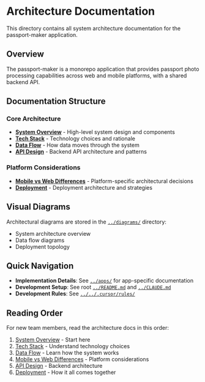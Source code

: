 # Architecture Documentation

This directory contains all system architecture documentation for the passport-maker application.

## Overview

The passport-maker is a monorepo application that provides passport photo processing capabilities across web and mobile platforms, with a shared backend API.

## Documentation Structure

### Core Architecture

- **[System Overview](./system-overview.md)** - High-level system design and components
- **[Tech Stack](./tech-stack.md)** - Technology choices and rationale
- **[Data Flow](./data-flow.md)** - How data moves through the system
- **[API Design](./api-design.md)** - Backend API architecture and patterns

### Platform Considerations

- **[Mobile vs Web Differences](./mobile-web-differences.md)** - Platform-specific architectural decisions
- **[Deployment](./deployment.md)** - Deployment architecture and strategies

## Visual Diagrams

Architectural diagrams are stored in the [`../diagrams/`](../diagrams/) directory:

- System architecture overview
- Data flow diagrams
- Deployment topology

## Quick Navigation

- **Implementation Details**: See [`../apps/`](../apps/) for app-specific documentation
- **Development Setup**: See root [`../README.md`](../../README.md) and [`../CLAUDE.md`](../../CLAUDE.md)
- **Development Rules**: See [`../../.cursor/rules/`](../../.cursor/rules/)

## Reading Order

For new team members, read the architecture docs in this order:

1. [System Overview](./system-overview.md) - Start here
2. [Tech Stack](./tech-stack.md) - Understand technology choices
3. [Data Flow](./data-flow.md) - Learn how the system works
4. [Mobile vs Web Differences](./mobile-web-differences.md) - Platform considerations
5. [API Design](./api-design.md) - Backend architecture
6. [Deployment](./deployment.md) - How it all comes together
